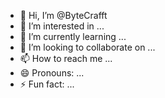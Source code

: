 - 👋 Hi, I’m @ByteCrafft
- 👀 I’m interested in ...
- 🌱 I’m currently learning ...
- 💞️ I’m looking to collaborate on ...
- 📫 How to reach me ...
- 😄 Pronouns: ...
- ⚡ Fun fact: ...

<!---
ByteCrafft/ByteCrafft is a ✨ special ✨ repository because its `README.md` (this file) appears on your GitHub profile.
You can click the Preview link to take a look at your changes.
--->
